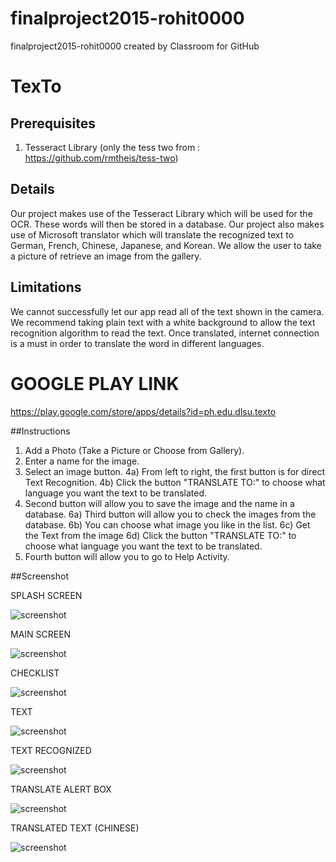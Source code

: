 # finalproject2015-rohit0000
finalproject2015-rohit0000 created by Classroom for GitHub


# TexTo


## Prerequisites
1) Tesseract Library (only the tess two from : https://github.com/rmtheis/tess-two)

## Details
Our project makes use of the Tesseract Library which will be used for the OCR. These words will then be stored in a database.
Our project also makes use of Microsoft translator which will translate the recognized text to German, French, Chinese, Japanese, and Korean. We allow the user to take a picture of retrieve an image from the gallery. 

## Limitations
We cannot successfully let our app read all of the text shown in the camera. We recommend taking plain text with a 
white background to allow the text recognition algorithm to read the text. Once translated, internet connection is 
a must in order to translate the word in different languages.

# GOOGLE PLAY LINK
https://play.google.com/store/apps/details?id=ph.edu.dlsu.texto

##Instructions

1)  Add a Photo (Take a Picture or Choose from Gallery).
2)  Enter a name for the image.
3)  Select an image button.
4a) From left to right, the first button is for direct Text Recognition.
4b) Click the button "TRANSLATE TO:" to choose what language you want the text to be translated.
5)  Second button will allow you to save the image and the name in a database.
6a) Third button will allow you to check the images from the database.
6b) You can choose what image you like in the list.
6c) Get the Text from the image
6d) Click the button "TRANSLATE TO:" to choose what language you want the text to be translated.
7)  Fourth button will allow you to go to Help Activity.


##Screenshot

SPLASH SCREEN

![screenshot](splash.png)

MAIN SCREEN

![screenshot](mainScreen.png)

CHECKLIST

![screenshot](Checklist.png)

TEXT

![screenshot](Text.png)

TEXT RECOGNIZED

![screenshot](Recognition.png)

TRANSLATE ALERT BOX

![screenshot](translate1.png)

TRANSLATED TEXT (CHINESE)

![screenshot](translated.png)
